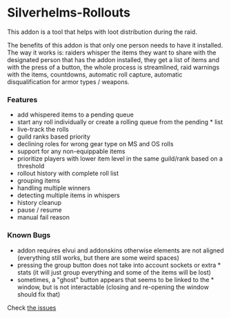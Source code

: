 # Silverhelms-Rollouts
This addon is a tool that helps with loot distribution during the raid.

The benefits of this addon is that only one person needs to have it installed.
The way it works is: raiders whisper the items they want to share with the designated person that has the addon installed, they get a list of items and with the press of a button, the whole process is streamlined, raid warnings with the items, countdowns, automatic roll capture, automatic disqualification for armor types / weapons.
 
### Features
* add whispered items to a pending queue
* start any roll individually or create a rolling queue from the pending * list
* live-track the rolls
* guild ranks based priority
* declining roles for wrong gear type on MS and OS rolls
* support for any non-equippable items
* prioritize players with lower item level in the same guild/rank based on a threshold
* rollout history with complete roll list
* grouping items
* handling multiple winners
* detecting multiple items in whispers
* history cleanup
* pause / resume
* manual fail reason

### Known Bugs
* addon requires elvui and addonskins otherwise elements are not aligned (everything still works, but there are some weird spaces)
* pressing the group button does not take into account sockets or extra * stats (it will just group everything and some of the items will be lost)
* sometimes, a "ghost" button appears that seems to be linked to the * window, but is not interactable (closing and re-opening the window should fix that)

Check [the issues](https://git.stefanpuia.co.uk/stefan.puia/silverhelms-rollouts/issues)

